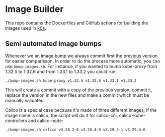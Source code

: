# Image Builder

This repo contains the Dockerfiles and GitHub actions for building the images used in [k0s](https://github.com/k0sproject/k0s).

## Semi automated image bumps

Whenever we an image bump we always commit first the previous version for easier comparisson.
In order to do the process more automatic, you can use `bump-images.sh`. For instance, if you
wanted to bump kube-proxy from 1.32.5 to 1.32.6 and from 1.33.1 to 1.33.2 you could run:

```shell
./bump-images.sh kube-proxy v1.32.5 v1.32.6 v1.33.1 v1.33.2
```

This will create a commit with a copy of the previous version, commit it, replace the version
in the new files and make a commit which must be manually validated.

Calico is a special case because it's made of three different images, if the image name is calico,
the script will do it for calico-cni, calico-kube-controllers and calico-node:

```shell
./bump-images.sh calico v3.28.2-0 v3.28.4-0 v3.29.3-1 v3.29.4-0
````